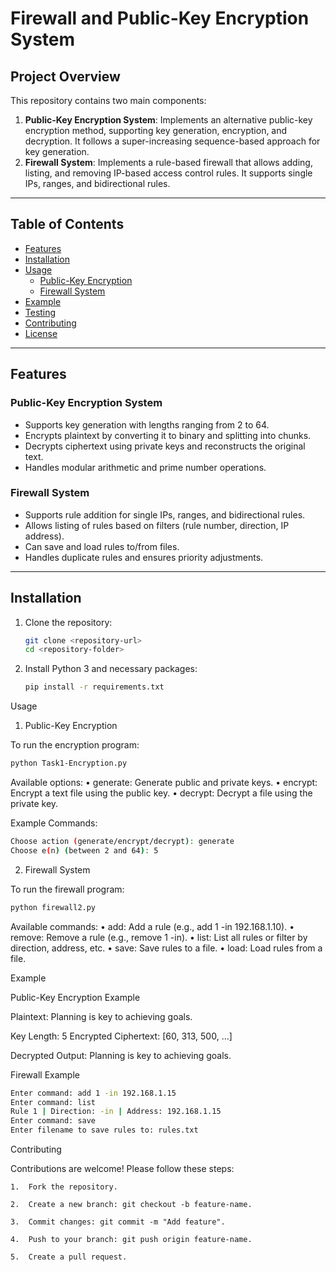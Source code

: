 # **Firewall and Public-Key Encryption System**

## **Project Overview**
This repository contains two main components:

1. **Public-Key Encryption System**: Implements an alternative public-key encryption method, supporting key generation, encryption, and decryption. It follows a super-increasing sequence-based approach for key generation.
2. **Firewall System**: Implements a rule-based firewall that allows adding, listing, and removing IP-based access control rules. It supports single IPs, ranges, and bidirectional rules.

---

## **Table of Contents**
- [Features](#features)
- [Installation](#installation)
- [Usage](#usage)
  - [Public-Key Encryption](#public-key-encryption)
  - [Firewall System](#firewall-system)
- [Example](#example)
- [Testing](#testing)
- [Contributing](#contributing)
- [License](#license)

---

## **Features**

### **Public-Key Encryption System**
- Supports key generation with lengths ranging from 2 to 64.
- Encrypts plaintext by converting it to binary and splitting into chunks.
- Decrypts ciphertext using private keys and reconstructs the original text.
- Handles modular arithmetic and prime number operations.

### **Firewall System**
- Supports rule addition for single IPs, ranges, and bidirectional rules.
- Allows listing of rules based on filters (rule number, direction, IP address).
- Can save and load rules to/from files.
- Handles duplicate rules and ensures priority adjustments.

---

## **Installation**
1. Clone the repository:
   ```bash
   git clone <repository-url>
   cd <repository-folder>

 2.	Install Python 3 and necessary packages:
    ```bash
    pip install -r requirements.txt


Usage

1. Public-Key Encryption

To run the encryption program:
```bash
python Task1-Encryption.py
```

Available options:
	•	generate: Generate public and private keys.
	•	encrypt: Encrypt a text file using the public key.
	•	decrypt: Decrypt a file using the private key.

Example Commands:
```bash
Choose action (generate/encrypt/decrypt): generate
Choose e(n) (between 2 and 64): 5
```

2. Firewall System

To run the firewall program:
```bash
python firewall2.py
```

Available commands:
	•	add: Add a rule (e.g., add 1 -in 192.168.1.10).
	•	remove: Remove a rule (e.g., remove 1 -in).
	•	list: List all rules or filter by direction, address, etc.
	•	save: Save rules to a file.
	•	load: Load rules from a file.

Example

Public-Key Encryption Example

Plaintext:
Planning is key to achieving goals.

Key Length: 5
Encrypted Ciphertext: [60, 313, 500, ...]

Decrypted Output:
Planning is key to achieving goals.

Firewall Example

```bash
Enter command: add 1 -in 192.168.1.15
Enter command: list
Rule 1 | Direction: -in | Address: 192.168.1.15
Enter command: save
Enter filename to save rules to: rules.txt
```


Contributing

Contributions are welcome! Please follow these steps:

	1.	Fork the repository.
 
	2.	Create a new branch: git checkout -b feature-name.
 
	3.	Commit changes: git commit -m "Add feature".
 
	4.	Push to your branch: git push origin feature-name.
 
	5.	Create a pull request.
